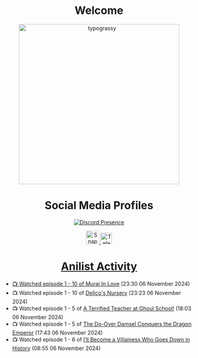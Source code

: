 <div align="center">

# Welcome
<a href="https://github.com/kawarimidoll/typograssy">
    <img alt="typograssy" src="https://typograssy.deno.dev/api?text=%E3%82%88%E3%81%86%E3%81%93%E3%81%9D%E3%81%BF%E3%81%AA%E3%81%95%E3%82%93%20-%20Sheby--&&l0=none&l1=82d9d0&l2=027353&l3=038c4c&l4=01402e&bg=none&frame=none&speed=100&comment=" width="421.99">
</a>

</div>

<div align="center">

# Social Media Profiles

[![Discord Presence](https://lanyard.cnrad.dev/api/612532963938271232)](https://discord.com/users/612532963938271232)


<a href="https://www.snapchat.com/add/a.sheby" title="Snapchat Profile">
    <img src="https://www.freepnglogos.com/uploads/snapchat-logo-png-0.png" width="35" alt="Snapchat Logo" />


<a href="https://t.me/ASheby" title="Telegram Profile">
    <img src="https://www.freepnglogos.com/uploads/telegram-logo-png-0.png" width="30" alt="Telegram Logo" />


</div>

<div align="center">

# Anilist Activity

</div>

<!-- ANILIST_ACTIVITY:start -->

-   📺 Watched episode 1 - 10 of [Murai In Love](https://anilist.co/anime/150930) (23:30 06 November 2024)
-   📺 Watched episode 1 - 10 of [Delico's Nursery](https://anilist.co/anime/167991) (23:23 06 November 2024)
-   📺 Watched episode 1 - 5 of [A Terrified Teacher at Ghoul School!](https://anilist.co/anime/171545) (18:03 06 November 2024)
-   📺 Watched episode 1 - 5 of [The Do-Over Damsel Conquers the Dragon Emperor](https://anilist.co/anime/164299) (17:43 06 November 2024)
-   📺 Watched episode 1 - 6 of [I’ll Become a Villainess Who Goes Down in History](https://anilist.co/anime/168139) (08:55 06 November 2024)

<!-- ANILIST_ACTIVITY:end -->
